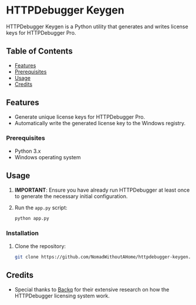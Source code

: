 # HTTPDebugger Keygen

HTTPDebugger Keygen is a Python utility that generates and writes license keys for HTTPDebugger Pro.

## Table of Contents

- [Features](#features)
- [Prerequisites](#prerequisites)
- [Usage](#usage)
- [Credits](#Credits)

## Features

- Generate unique license keys for HTTPDebugger Pro.
- Automatically write the generated license key to the Windows registry.

### Prerequisites

- Python 3.x
- Windows operating system

## Usage

1. **IMPORTANT**: Ensure you have already run HTTPDebugger at least once to generate the necessary initial configuration.

2. Run the `app.py` script:

   ```bash
   python app.py

### Installation

1. Clone the repository:

   ```bash
   git clone https://github.com/NomadWithoutAHome/httpdebugger-keygen.git

## Credits

- Special thanks to [Backq](https://github.com/Backq) for their extensive research on how the HTTPDebugger licensing system work.

